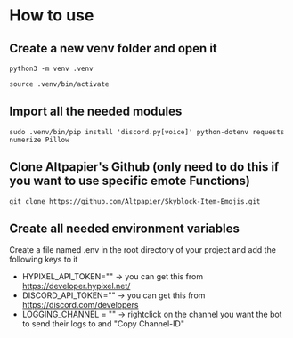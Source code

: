 # How to use


## Create a new venv folder and open it 
```
python3 -m venv .venv
```
```
source .venv/bin/activate
```

## Import all the needed modules
```
sudo .venv/bin/pip install 'discord.py[voice]' python-dotenv requests numerize Pillow

```

## Clone Altpapier's Github (only need to do this if you want to use specific emote Functions)
```
git clone https://github.com/Altpapier/Skyblock-Item-Emojis.git
```

## Create all needed environment variables
Create a file named .env in the root directory of your project and add the following keys to it

- HYPIXEL_API_TOKEN="" -> you can get this from https://developer.hypixel.net/
- DISCORD_API_TOKEN="" -> you can get this from https://discord.com/developers
- LOGGING_CHANNEL = "" -> rightclick on the channel you want the bot to send their logs to and "Copy Channel-ID"

